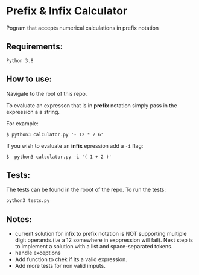 # Prefix & Infix Calculator

Pogram that accepts numerical calculations in prefix notation

##  Requirements:
```
Python 3.8
```

## How to use:

Navigate to the root of this repo.

To evaluate an expresson that is in **prefix** notation simply pass in the expression a a string. 

For example:

```
$ python3 calculator.py '- 12 * 2 6'
```

If you wish to evaluate an **infix** epression add a `-i` flag:



```
$  python3 calculator.py -i '( 1 + 2 )'
```

## Tests:

The tests can be found in the rooot of the repo. To run the tests:

```
python3 tests.py
```


## Notes:

- current solution for infix to prefix notation is NOT supporting multiple digit operands.(i.e a 12 somewhere in exppression will fail). Next step is to implement a solution with a list and space-separated tokens.
- handle exceptions
- Add function to chek if its a valid expression.
- Add more tests for non valid imputs.

